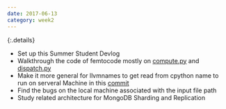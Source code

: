 ```yaml
---
date: 2017-06-13
category: week2
---
```


{:.details}
- Set up this Summer Student Devlog  
- Walkthrough the code of femtocode mostly on [compute.py](https://github.com/diana-hep/femtocode/blob/master/server/femtocode/server/compute.py) and [dispatch.py](https://github.com/diana-hep/femtocode/blob/master/server/femtocode/server/dispatch.py)
- Make it more general for llvmnames to get read from cpython name to run on serveral Machine in this [commit](https://github.com/diana-hep/femtocode/commit/8a6d44d3729b5dde5dd95b43faaa9b67ed750913)
- Find the bugs on the local machine associated with the input file path
- Study related architecture for MongoDB Sharding and Replication
